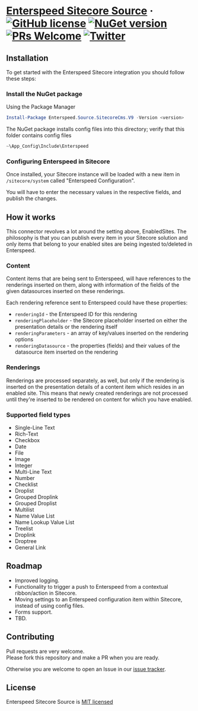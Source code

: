 # [Enterspeed Sitecore Source](https://www.enterspeed.com/) &middot; [![GitHub license](https://img.shields.io/badge/license-MIT-blue.svg)](./LICENSE) [![NuGet version](https://img.shields.io/nuget/v/Enterspeed.Source.SitecoreCms.V9)](https://www.nuget.org/packages/Enterspeed.Source.SitecoreCms.V9/) [![PRs Welcome](https://img.shields.io/badge/PRs-welcome-brightgreen.svg)](https://github.com/enterspeedhq/enterspeed-source-sitecore-cms/pulls) [![Twitter](https://img.shields.io/twitter/follow/enterspeedhq?style=social)](https://twitter.com/enterspeedhq)

## Installation

To get started with the Enterspeed Sitecore integration you should follow these steps:

### Install the NuGet package

Using the Package Manager

```powershell
Install-Package Enterspeed.Source.SitecoreCms.V9 -Version <version>
```

The NuGet package installs config files into this directory; verify that this folder contains config files

```powershell
~\App_Config\Include\Enterspeed
```

### Configuring Enterspeed in Sitecore

Once installed, your Sitecore instance will be loaded with a new item in ```/sitecore/system``` called "Enterspeed Configuration".

You will have to enter the necessary values in the respective fields, and publish the changes.

## How it works

This connector revolves a lot around the setting above, EnabledSites. The philosophy is that you can publish every item in your Sitecore solution and only items that belong to your enabled sites are being ingested to/deleted in Enterspeed.

### Content

Content items that are being sent to Enterspeed, will have references to the renderings inserted on them, along with information of the fields of the given datasources inserted on these renderings.

Each rendering reference sent to Enterspeed could have these properties:

* ```renderingId``` - the Enterspeed ID for this rendering
* ```renderingPlaceholder``` - the Sitecore placeholder inserted on either the presentation details or the rendering itself
* ```renderingParameters``` - an array of key/values inserted on the rendering options
* ```renderingDatasource``` - the properties (fields) and their values of the datasource item inserted on the rendering

### Renderings

Renderings are processed separately, as well, but only if the rendering is inserted on the presentation details of a content item which resides in an enabled site. This means that newly created renderings are not processed until they're inserted to be rendered on content for which you have enabled.

### Supported field types

* Single-Line Text
* Rich-Text
* Checkbox
* Date
* File
* Image
* Integer
* Multi-Line Text
* Number
* Checklist
* Droplist
* Grouped Droplink
* Grouped Droplist
* Multilist
* Name Value List
* Name Lookup Value List
* Treelist
* Droplink
* Droptree
* General Link

## Roadmap

* Improved logging.
* Functionality to trigger a push to Enterspeed from a contextual ribbon/action in Sitecore.
* Moving settings to an Enterspeed configuration item within Sitecore, instead of using config files.
* Forms support.
* TBD.

## Contributing

Pull requests are very welcome.  
Please fork this repository and make a PR when you are ready.  

Otherwise you are welcome to open an Issue in our [issue tracker](https://github.com/enterspeedhq/enterspeed-source-sitecore-cms/issues).

## License

Enterspeed Sitecore Source is [MIT licensed](./LICENSE)
